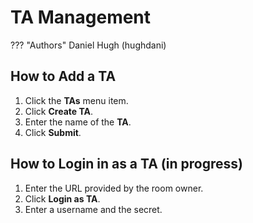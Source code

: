# TA Management

??? "Authors"
Daniel Hugh (hughdani)

## How to Add a TA

1. Click the **TAs** menu item.
2. Click **Create TA**.
3. Enter the name of the **TA**.
4. Click **Submit**.

## How to Login in as a TA (in progress)

1. Enter the URL provided by the room owner.
2. Click **Login as TA**.
3. Enter a username and the secret.
